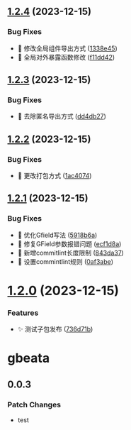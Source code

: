 ## [1.2.4](https://github.com/anyone-yuren/pnpm-monorepo-mui/compare/v1.2.3...v1.2.4) (2023-12-15)


### Bug Fixes

* :bug: 修改全局组件导出方式 ([1338e45](https://github.com/anyone-yuren/pnpm-monorepo-mui/commit/1338e455823a4e965e43afe0fb4fd5b6f98a67a4))
* :bug: 全局对外暴露函数修改 ([f11dd42](https://github.com/anyone-yuren/pnpm-monorepo-mui/commit/f11dd42c0d39ba91755f1c8c26eb4d0d18e40d9f))

## [1.2.3](https://github.com/anyone-yuren/pnpm-monorepo-mui/compare/v1.2.2...v1.2.3) (2023-12-15)


### Bug Fixes

* :bug: 去除匿名导出方式 ([dd4db27](https://github.com/anyone-yuren/pnpm-monorepo-mui/commit/dd4db270d387bf41150c4fa944388a629a641500))

## [1.2.2](https://github.com/anyone-yuren/pnpm-monorepo-mui/compare/v1.2.1...v1.2.2) (2023-12-15)


### Bug Fixes

* :bug: 更改打包方式 ([1ac4074](https://github.com/anyone-yuren/pnpm-monorepo-mui/commit/1ac4074408ab576b2c915075e5f4d2b9e4cc1370))

## [1.2.1](https://github.com/anyone-yuren/pnpm-monorepo-mui/compare/v1.2.0...v1.2.1) (2023-12-15)


### Bug Fixes

* :bug: 优化Gfield写法 ([5918b6a](https://github.com/anyone-yuren/pnpm-monorepo-mui/commit/5918b6ada94397d50ca1b43c8436d18d2011300f))
* :bug: 修复GField参数报错问题 ([ecf1d8a](https://github.com/anyone-yuren/pnpm-monorepo-mui/commit/ecf1d8af2fe6254dcee665598be0fbdd5cce26c5))
* :bug: 新增commitlint长度限制 ([843da37](https://github.com/anyone-yuren/pnpm-monorepo-mui/commit/843da3708629ffbd1a3f7ebad222679ddb3140c3))
* :bug: 设置commintlint规则 ([0af3abe](https://github.com/anyone-yuren/pnpm-monorepo-mui/commit/0af3abe83a9fc7ec277902eff19ecab2a526fa90))

# [1.2.0](https://github.com/anyone-yuren/pnpm-monorepo-mui/compare/v1.1.0...v1.2.0) (2023-12-15)


### Features

* :sparkles: 测试子包发布 ([736d71b](https://github.com/anyone-yuren/pnpm-monorepo-mui/commit/736d71bbc96e4b808e072cbb5d06bfe360398e93))

# gbeata

## 0.0.3

### Patch Changes

- test
